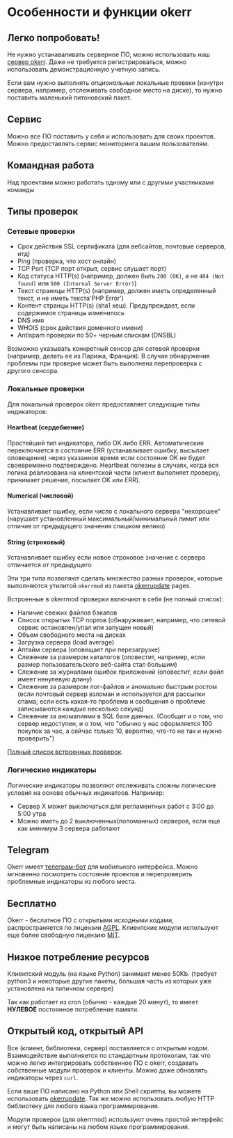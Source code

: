 # Особенности и функции okerr

## Легко попробовать!
Не нужно устанаваливать серверное ПО, можно использовать наш [сервер okerr](https://okerr.com/). Даже не требуется регистрироваться, можно использовать демонстрационную учетную запись.

Если вам нужно выполнять *опциональные* локальные провеки (изнутри сервера, например, отслеживать свободное место на диске), то нужно поставить маленький питоновский пакет.

## Сервис
Можно все ПО поставить у себя и использовать для своих проектов. Можно предоставлять сервис мониторинга вашим пользователям.

## Командная работа
Над проектами можно работать одному или с другими участниками команды


## Типы проверок
### Сетевые проверки
- Срок действия SSL сертификата (для вебсайтов, почтовые серверов, итд)
- Ping (проверка, что хост онлайн)
- TCP Port (TCP порт открыт, сервис слушает порт)
- Код статуса HTTP(s) (например, должен быть `200 (OK)`, а не `404 (Not found)` или `500 (Internal Server Error)`)
- Текст страницы HTTP(s) (например, должен иметь определенный текст, и не иметь текста'PHP Error')
- Контент странцы HTTP(s) (sha1 хеш). Предупреждает, если содержимое страницы изменилось
- DNS имя
- WHOIS (срок действия доменного имени)
- Antispam проверки по 50+ черным спискам (DNSBL)

Возможно указывать конкретный сенсор для сетевой проверки (например, делать ее из Парижа, Франция). В случае обнаружения проблемы при проверке может быть выполнена перепроверка с другого сенсора.


### Локальные проверки
Для локальный проверок okerr предоставляет следующие типы индикаторов:

#### Heartbeat (сердебиение)
Простейший тип индикатора, либо OK либо ERR. Автоматические переключается в состояние ERR (устанавливает ошибку, высылает оповещение) через указанное время если состояние OK не будет своевременно подтверждено. Heartbeat полезны в случаях, когда вся логика реализована на клиентской части (клиент выполняет проверку, принимает решение, посылает OK или ERR).

#### Numerical (числовой)
Устанавливает ошибку, если число с локального сервера "нехорошее" (нарушает установленный максимальный/минимальный лимит или отличие от предыдущего значения слишком велико)

#### String (строковый)
Устанавливает ошибку если новое строковое значение с сервера отличается от предыдущего

Эти три типа позволяют сделать множество разных проверок, которые выполняются утилитой `okerrmod` из пакета [okerrupdate](https://gitlab.com/yaroslaff/okerrupdate) pages.

Встроенные в okerrmod проверки включают в себя (не полный список):

- Наличие свежих файлов бэкапов
- Список открытых TCP портов (обнаруживает, например, что сетевой сервис остановлен/упал или запущен новый)
- Объем свободного места на дисках
- Загрузка сервера (load average)
- Аптайм сервера (оповещает при перезагрузке)
- Слежение за размером каталогов (оповестит, например, если размер пользовательского веб-сайта стал большим)
- Слежение за журналами ошибок приложений (оповестит, если файл имеет ненулевую длину)
- Слежение за размером лог-файлов и аномально быстрым ростом (если почтовый сервер взломан и используется для рассылки спама; если есть какая-то проблема и сообщения о проблеме записываются каждые несколько секунд)
- Слежение за аномалиями в SQL базе данных. (Сообщит и о том, что сервер недоступен, и о том, что "обычно у нас оформляется 100 покупок за час, а сейчас только 10, вероятно, что-то не так и нужно проверить")

[Полный список встроенных проверок](https://gitlab.com/yaroslaff/okerrupdate/-/wikis/basic%20okerrmod%20modules). 

### Логические индикаторы
Логические индикаторы позволяют отслеживать сложны логические условия на основе обычных индикатоов. Например:
- Сервер X может выключаться для регламентных работ с 3:00 до 5:00 утра
- Можно иметь до 2 выключенных(поломанных) серверов, если еще как минимум 3 сервера работают

## Telegram 
Okerr имеет [телеграм-бот](https://t.me/okerrbot) для мобильного интерфейса. Можно мгновенно посмотреть состояние проектов и перепроверить проблемные индикаторы из любого места.

## Бесплатно
Okerr - беслатное ПО с открытыми исходными кодами, распространяется по лицензии [AGPL](https://www.gnu.org/licenses/agpl-3.0.en.html). Клиентские модули используют еще более свободную лицензию [MIT](https://opensource.org/licenses/MIT).

## Низкое потребление ресурсов
Клиентский модуль (на языке Python) занимает менее 50Kb. (требует python3 и некоторые другие пакеты, большая часть из которых уже установлена на типичном сервере)

Так как работает из cron (обычно - каждые 20 минут), то имеет **НУЛЕВОЕ** постоянное потребление памяти.


## Открытый код, открытый API 
Все (клиент, библиотеки, сервер) поставляется с открытым кодом. Взаимодействие выполняется по стандартным протоколам, так что можно легко интегрировать собственное ПО с okerr, создавать собственные модули проверок и клиенты. Можно даже обновлять индикаторы через `curl`.

Если ваше ПО написано на Python или Shell скрипты, вы можете использовать [okerrupdate](https://gitlab.com/yaroslaff/okerrupdate). Так же можно использовать любую HTTP библиотеку для любого языка программирования.

Модули проверок (для okerrmod) используют очень простой интерфейс и могут быть написаны на любом языке программирования.

